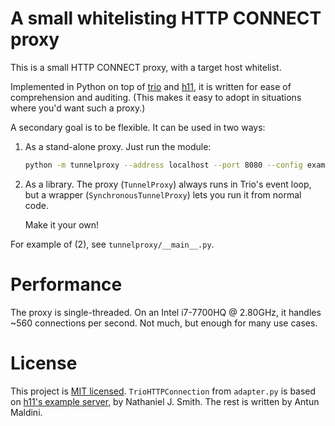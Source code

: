 # A small whitelisting HTTP CONNECT proxy
This is a small HTTP CONNECT proxy, with a target host whitelist.

Implemented in Python on top of [trio][1] and [h11][2], it is written for ease
of comprehension and auditing. (This makes it easy to adopt in situations where
you'd want such a proxy.)

A secondary goal is to be flexible. It can be used in two ways:

  1. As a stand-alone proxy.
     Just run the module:
     ```sh
     python -m tunnelproxy --address localhost --port 8080 --config example-config.json
     ```

  2. As a library.
     The proxy (`TunnelProxy`) always runs in Trio's event loop, but a
     wrapper (`SynchronousTunnelProxy`) lets you run it from normal code.

     Make it your own!

For example of (2), see `tunnelproxy/__main__.py`.


# Performance
The proxy is single-threaded. On an Intel i7-7700HQ @ 2.80GHz, it handles ~560
connections per second. Not much, but enough for many use cases.


# License
This project is [MIT licensed][3]. `TrioHTTPConnection` from `adapter.py` is
based on [h11's example server][4], by Nathaniel J. Smith. The rest is written
by Antun Maldini.


[1]: https://github.com/python-trio/trio#readme
[2]: https://github.com/python-hyper/h11#readme
[3]: https://mit-license.org/
[4]: https://github.com/python-hyper/h11/blob/v0.14.0/examples/trio-server.py
